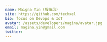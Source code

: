 ```yaml
---
name: Maigna Yin (殷临风)
site: https://github.com/techxel
bio: focus on Devops & IoT
avatar: /assets/developers/magina/avatar.jpg
email: magina.yin@gmail.com
twitter: 
---
```

